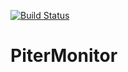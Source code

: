 [![Build Status](https://app.travis-ci.com/bulanovdm/PiterMonitor.svg?token=24Tc3Az9bDiXqKmwby73&branch=main)](https://app.travis-ci.com/bulanovdm/PiterMonitor)

# PiterMonitor

